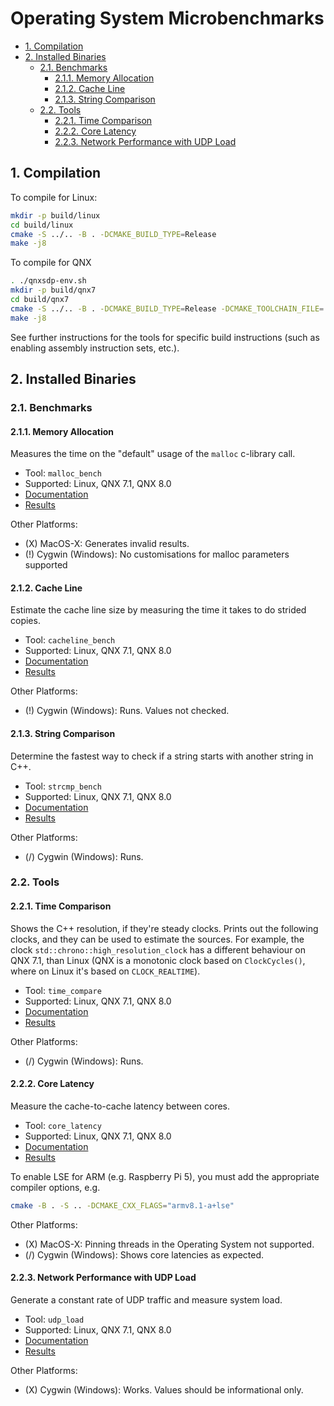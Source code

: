 # Operating System Microbenchmarks <!-- omit in toc -->

- [1. Compilation](#1-compilation)
- [2. Installed Binaries](#2-installed-binaries)
  - [2.1. Benchmarks](#21-benchmarks)
    - [2.1.1. Memory Allocation](#211-memory-allocation)
    - [2.1.2. Cache Line](#212-cache-line)
    - [2.1.3. String Comparison](#213-string-comparison)
  - [2.2. Tools](#22-tools)
    - [2.2.1. Time Comparison](#221-time-comparison)
    - [2.2.2. Core Latency](#222-core-latency)
    - [2.2.3. Network Performance with UDP Load](#223-network-performance-with-udp-load)

## 1. Compilation

To compile for Linux:

```sh
mkdir -p build/linux
cd build/linux
cmake -S ../.. -B . -DCMAKE_BUILD_TYPE=Release
make -j8
```

To compile for QNX

```sh
. ./qnxsdp-env.sh
mkdir -p build/qnx7
cd build/qnx7
cmake -S ../.. -B . -DCMAKE_BUILD_TYPE=Release -DCMAKE_TOOLCHAIN_FILE=../../../toolchain/qcc_aarch64le
make -j8
```

See further instructions for the tools for specific build instructions (such as
enabling assembly instruction sets, etc.).

## 2. Installed Binaries

### 2.1. Benchmarks

#### 2.1.1. Memory Allocation

Measures the time on the "default" usage of the `malloc` c-library call.

- Tool: `malloc_bench`
- Supported: Linux, QNX 7.1, QNX 8.0
- [Documentation](./benchmarks/malloc.md)
- [Results](./benchmarks/malloc/results/README.md)

Other Platforms:

- (X) MacOS-X: Generates invalid results.
- (!) Cygwin (Windows): No customisations for malloc parameters supported

#### 2.1.2. Cache Line

Estimate the cache line size by measuring the time it takes to do strided
copies.

- Tool: `cacheline_bench`
- Supported: Linux, QNX 7.1, QNX 8.0
- [Documentation](./benchmarks/cacheline.md)
- [Results](./benchmarks/cacheline/results/README.md)

Other Platforms:

- (!) Cygwin (Windows): Runs. Values not checked.

#### 2.1.3. String Comparison

Determine the fastest way to check if a string starts with another string in
C++.

- Tool: `strcmp_bench`
- Supported: Linux, QNX 7.1, QNX 8.0
- [Documentation](./benchmarks/strcomp.md)
- [Results](./benchmarks/strcomp.md)

Other Platforms:

- (/) Cygwin (Windows): Runs.

### 2.2. Tools

#### 2.2.1. Time Comparison

Shows the C++ resolution, if they're steady clocks. Prints out the following
clocks, and they can be used to estimate the sources. For example, the clock
`std::chrono::high_resolution_clock` has a different behaviour on QNX 7.1, than
Linux (QNX is a monotonic clock based on `ClockCycles()`, where on Linux it's
based on `CLOCK_REALTIME`).

- Tool: `time_compare`
- Supported: Linux, QNX 7.1, QNX 8.0
- [Documentation](./tools/time_compare.md)
- [Results](./tools/time_compare.md)

Other Platforms:

- (/) Cygwin (Windows): Runs.

#### 2.2.2. Core Latency

Measure the cache-to-cache latency between cores.

- Tool: `core_latency`
- Supported: Linux, QNX 7.1, QNX 8.0
- [Documentation](./tools/core_latency.md)
- [Results](./tools/core_latency.md)

To enable LSE for ARM (e.g. Raspberry Pi 5), you must add the appropriate
compiler options, e.g.

```sh
cmake -B . -S .. -DCMAKE_CXX_FLAGS="armv8.1-a+lse"
```

Other Platforms:

- (X) MacOS-X: Pinning threads in the Operating System not supported.
- (/) Cygwin (Windows): Shows core latencies as expected.

#### 2.2.3. Network Performance with UDP Load

Generate a constant rate of UDP traffic and measure system load.

- Tool: `udp_load`
- Supported: Linux, QNX 7.1, QNX 8.0
- [Documentation](./tools/udp_load.md)
- [Results](./tools/udp_load/results/results.md)

Other Platforms:

- (X) Cygwin (Windows): Works. Values should be informational only.
